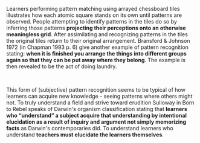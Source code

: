 <p><span style=font-weight: 400;>Learners performing pattern matching using arrayed chessboard tiles illustrates how each atomic square stands on its own until patterns are observed. People attempting to identify patterns in the tiles do so by inferring those patterns </span><strong>projecting their perceptions onto an otherwise meaningless grid</strong><span style=font-weight: 400;>. After assimilating and recognizing patterns in the tiles the original tiles return to their original arrangement. Bransford &amp; Johnson 1972 (in Chapman 1993 p. 6) give another example of pattern recognition stating: </span><strong>when it is finished you arrange the things into different groups again so that they can be put away where they belong</strong><span style=font-weight: 400;>. The example is then revealed to be the act of doing laundry.</span></p>  <p> </p>  <p><span style=font-weight: 400;>This form of (subjective) pattern recognition seems to be typical of how learners can acquire new knowledge - seeing patterns where others might not. To truly understand a field and strive toward erudition Sulloway in Born to Rebel speaks of Darwin's organism classification stating that </span><strong>learners who “understand” a subject acquire that understanding by intentional elucidation as a result of inquiry and argument not simply memorizing facts</strong><span style=font-weight: 400;> as Darwin's contemporaries did. To understand learners who understand </span><strong>teachers must elucidate the learners themselves</strong><span style=font-weight: 400;>.</span></p>
